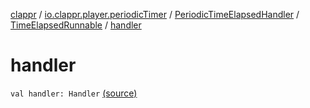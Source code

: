 [clappr](../../../index.md) / [io.clappr.player.periodicTimer](../../index.md) / [PeriodicTimeElapsedHandler](../index.md) / [TimeElapsedRunnable](index.md) / [handler](.)

# handler

`val handler: Handler` [(source)](https://github.com/clappr/clappr-android/tree/dev/clappr/src/main/kotlin/io/clappr/player/periodicTimer/PeriodicTimeElapsedHandler.kt#L21)